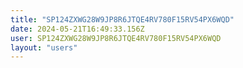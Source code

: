 ```yaml
---
title: "SP124ZXWG28W9JP8R6JTQE4RV780F15RV54PX6WQD"
date: 2024-05-21T16:49:33.156Z
user: SP124ZXWG28W9JP8R6JTQE4RV780F15RV54PX6WQD
layout: "users"
---
```

    